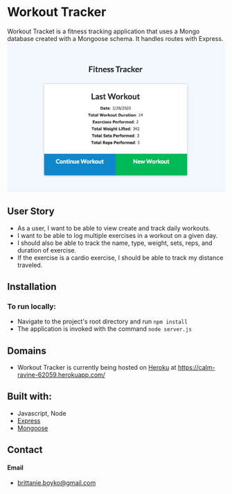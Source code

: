 # Workout Tracker

Workout Tracket is a fitness tracking application that uses a Mongo database created with a Mongoose schema. It handles routes with Express.
![fitnessTracker](public/assets/images/fitnessTracker.png)

## User Story

* As a user, I want to be able to view create and track daily workouts.
* I want to be able to log multiple exercises in a workout on a given day.
* I should also be able to track the name, type, weight, sets, reps, and duration of exercise.
* If the exercise is a cardio exercise, I should be able to track my distance traveled.

## Installation
### To run locally:
* Navigate to the project's root directory and run `npm install`
* The application is invoked with the command `node server.js`

## Domains
* Workout Tracker is currently being hosted on [Heroku](https://heroku.com/) at https://calm-ravine-62059.herokuapp.com/


## Built with:
* Javascript, Node
* [Express](https://www.npmjs.com/package/express/)
* [Mongoose](https://www.npmjs.com/package/mongoose)


## Contact
#### Email
* brittanie.boyko@gmail.com
